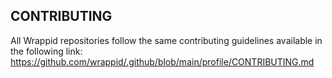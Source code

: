 ## CONTRIBUTING
All Wrappid repositories follow the same contributing guidelines available in the following link:   
https://github.com/wrappid/.github/blob/main/profile/CONTRIBUTING.md